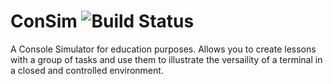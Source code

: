 # ConSim ![Build Status](https://travis-ci.org/hazardfn/ConSim.svg)
A Console Simulator for education purposes. Allows you to create lessons with a group of tasks and use them
to illustrate the versaility of a terminal in a closed and controlled environment.
